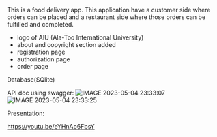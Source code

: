 This is a food delivery app.  This application have a customer side where orders can be placed and a restaurant 
side where those orders can be fulfilled and completed. 


- logo of AIU (Ala-Too International University)
- about and copyright section added
- registration page
- authorization page
- order page

Database(SQlite)

API doc using swagger:
![IMAGE 2023-05-04 23:33:07](https://user-images.githubusercontent.com/102521781/236283516-ffbed8a8-a662-447a-8d2d-b909ad507033.jpg)
![IMAGE 2023-05-04 23:33:25](https://user-images.githubusercontent.com/102521781/236283589-531a8d1a-dd87-4475-acef-c9d843278559.jpg)


Presentation:

https://youtu.be/eYHnAo6FbsY
